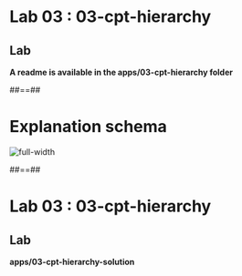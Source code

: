 <!-- .slide: class="exercice" -->
# Lab 03 : 03-cpt-hierarchy
## Lab<br>

<b>A readme is available in the apps/03-cpt-hierarchy folder</b>
<!-- .element: class="full-center" -->

 ##==##
 <!-- .slide: class="full-center" -->
 # Explanation schema
 ![full-width](assets/images/school/components/component_schema.png)

 ##==##

 <!-- .slide: class="exercice full-center" -->
 # Lab 03 : 03-cpt-hierarchy
 ## Lab
 <b>apps/03-cpt-hierarchy-solution</b>
